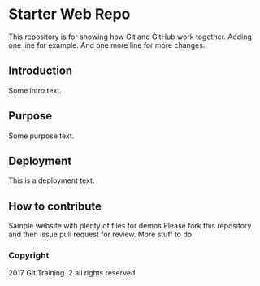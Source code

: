 # Starter Web Repo

This repository is for showing how Git and GitHub work together.
Adding one line for example.
And one more line for more changes.

## Introduction

Some intro text.

## Purpose

Some purpose text.

## Deployment

This is a deployment text.

## How to contribute

Sample website with plenty of files for demos
Please fork this repository and then issue pull request for review.
More stuff to do

### Copyright 

2017 Git.Training. 2
all rights reserved